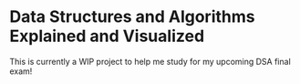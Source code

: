 # Data Structures and Algorithms Explained and Visualized

This is currently a WIP project to help me study for my upcoming DSA final exam!